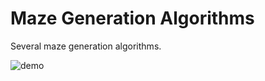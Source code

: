 Maze Generation Algorithms
==========================

Several maze generation algorithms.

![demo](https://raw.github.com/lucasdnd/slick2d-maze-generator/master/maze.gif)


